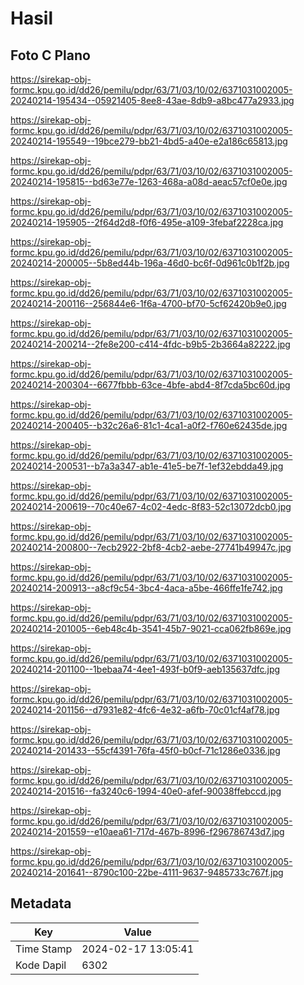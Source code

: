 # Hasil

## Foto C Plano

https://sirekap-obj-formc.kpu.go.id/dd26/pemilu/pdpr/63/71/03/10/02/6371031002005-20240214-195434--05921405-8ee8-43ae-8db9-a8bc477a2933.jpg

https://sirekap-obj-formc.kpu.go.id/dd26/pemilu/pdpr/63/71/03/10/02/6371031002005-20240214-195549--19bce279-bb21-4bd5-a40e-e2a186c65813.jpg

https://sirekap-obj-formc.kpu.go.id/dd26/pemilu/pdpr/63/71/03/10/02/6371031002005-20240214-195815--bd63e77e-1263-468a-a08d-aeac57cf0e0e.jpg

https://sirekap-obj-formc.kpu.go.id/dd26/pemilu/pdpr/63/71/03/10/02/6371031002005-20240214-195905--2f64d2d8-f0f6-495e-a109-3febaf2228ca.jpg

https://sirekap-obj-formc.kpu.go.id/dd26/pemilu/pdpr/63/71/03/10/02/6371031002005-20240214-200005--5b8ed44b-196a-46d0-bc6f-0d961c0b1f2b.jpg

https://sirekap-obj-formc.kpu.go.id/dd26/pemilu/pdpr/63/71/03/10/02/6371031002005-20240214-200116--256844e6-1f6a-4700-bf70-5cf62420b9e0.jpg

https://sirekap-obj-formc.kpu.go.id/dd26/pemilu/pdpr/63/71/03/10/02/6371031002005-20240214-200214--2fe8e200-c414-4fdc-b9b5-2b3664a82222.jpg

https://sirekap-obj-formc.kpu.go.id/dd26/pemilu/pdpr/63/71/03/10/02/6371031002005-20240214-200304--6677fbbb-63ce-4bfe-abd4-8f7cda5bc60d.jpg

https://sirekap-obj-formc.kpu.go.id/dd26/pemilu/pdpr/63/71/03/10/02/6371031002005-20240214-200405--b32c26a6-81c1-4ca1-a0f2-f760e62435de.jpg

https://sirekap-obj-formc.kpu.go.id/dd26/pemilu/pdpr/63/71/03/10/02/6371031002005-20240214-200531--b7a3a347-ab1e-41e5-be7f-1ef32ebdda49.jpg

https://sirekap-obj-formc.kpu.go.id/dd26/pemilu/pdpr/63/71/03/10/02/6371031002005-20240214-200619--70c40e67-4c02-4edc-8f83-52c13072dcb0.jpg

https://sirekap-obj-formc.kpu.go.id/dd26/pemilu/pdpr/63/71/03/10/02/6371031002005-20240214-200800--7ecb2922-2bf8-4cb2-aebe-27741b49947c.jpg

https://sirekap-obj-formc.kpu.go.id/dd26/pemilu/pdpr/63/71/03/10/02/6371031002005-20240214-200913--a8cf9c54-3bc4-4aca-a5be-466ffe1fe742.jpg

https://sirekap-obj-formc.kpu.go.id/dd26/pemilu/pdpr/63/71/03/10/02/6371031002005-20240214-201005--6eb48c4b-3541-45b7-9021-cca062fb869e.jpg

https://sirekap-obj-formc.kpu.go.id/dd26/pemilu/pdpr/63/71/03/10/02/6371031002005-20240214-201100--1bebaa74-4ee1-493f-b0f9-aeb135637dfc.jpg

https://sirekap-obj-formc.kpu.go.id/dd26/pemilu/pdpr/63/71/03/10/02/6371031002005-20240214-201156--d7931e82-4fc6-4e32-a6fb-70c01cf4af78.jpg

https://sirekap-obj-formc.kpu.go.id/dd26/pemilu/pdpr/63/71/03/10/02/6371031002005-20240214-201433--55cf4391-76fa-45f0-b0cf-71c1286e0336.jpg

https://sirekap-obj-formc.kpu.go.id/dd26/pemilu/pdpr/63/71/03/10/02/6371031002005-20240214-201516--fa3240c6-1994-40e0-afef-90038ffebccd.jpg

https://sirekap-obj-formc.kpu.go.id/dd26/pemilu/pdpr/63/71/03/10/02/6371031002005-20240214-201559--e10aea61-717d-467b-8996-f296786743d7.jpg

https://sirekap-obj-formc.kpu.go.id/dd26/pemilu/pdpr/63/71/03/10/02/6371031002005-20240214-201641--8790c100-22be-4111-9637-9485733c767f.jpg


## Metadata

| Key        | Value               |
| ---------- | ------------------- |
| Time Stamp | 2024-02-17 13:05:41 |
| Kode Dapil | 6302                |




